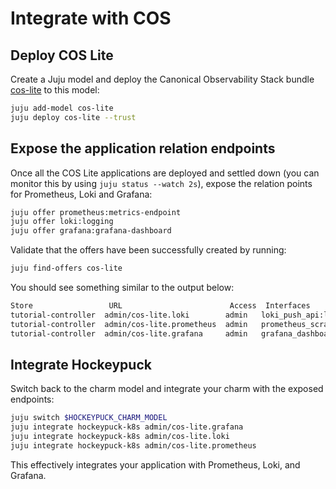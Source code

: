 # Integrate with COS

## Deploy COS Lite
Create a Juju model and deploy the Canonical Observability Stack bundle [cos-lite](https://charmhub.io/topics/canonical-observability-stack) to this model:

```bash
juju add-model cos-lite
juju deploy cos-lite --trust
```

## Expose the application relation endpoints
Once all the COS Lite applications are deployed and settled down (you can monitor this by using `juju status --watch 2s`), expose the relation points for Prometheus, Loki and Grafana:

```bash
juju offer prometheus:metrics-endpoint
juju offer loki:logging
juju offer grafana:grafana-dashboard
```

Validate that the offers have been successfully created by running:

```bash
juju find-offers cos-lite
```

You should see something similar to the output below:

```bash
Store                 URL                        Access  Interfaces
tutorial-controller  admin/cos-lite.loki        admin   loki_push_api:logging
tutorial-controller  admin/cos-lite.prometheus  admin   prometheus_scrape:metrics-endpoint
tutorial-controller  admin/cos-lite.grafana     admin   grafana_dashboard:grafana-dashboard
```

## Integrate Hockeypuck

Switch back to the charm model and integrate your charm with the exposed endpoints:

```bash
juju switch $HOCKEYPUCK_CHARM_MODEL
juju integrate hockeypuck-k8s admin/cos-lite.grafana
juju integrate hockeypuck-k8s admin/cos-lite.loki
juju integrate hockeypuck-k8s admin/cos-lite.prometheus
```

This effectively integrates your application with Prometheus, Loki, and Grafana.
